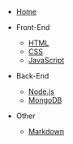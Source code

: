 <!-- docs/_sidebar.md -->

- [Home](README)

- Front-End

  - [HTML](frontend/HTML)
  - [CSS](frontend/CSS)
  - [JavaScript](frontend\JavaScript)

- Back-End

  - [Node.js](backend/Node.js)
  - [MongoDB](backend/MongoDB)

- Other
  - [Markdown](other/Markdown)
